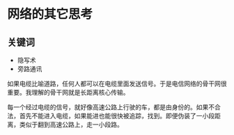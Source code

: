 # 网络的其它思考
## 关键词
- 隐写术
- 旁路通讯

如果电缆比喻道路，任何人都可以在电缆里面发送信号。于是电信网络的骨干网很重要。我理解的骨干网就是长距离核心传输。

每一个经过电缆的信号，就好像高速公路上行驶的车，都是由身份的。如果不合法，首先不能进入电缆，如果能进也能很快被追踪，找到。即便伪装了一小段距离，类似于翻到高速公路上，走一小段路。

